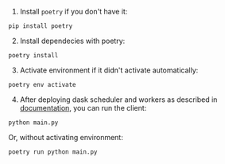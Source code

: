 1. Install `poetry` if you don't have it:
```
pip install poetry
```

2. Install dependecies with poetry:
```
poetry install
```

3. Activate environment if it didn't activate automatically:
```
poetry env activate
```

4. After deploying dask scheduler and  workers as described in [documentation](https://docs.dask.org/en/stable/deploying-cli.html), you can run the client:
```
python main.py
```
Or, without activating environment:
```
poetry run python main.py
```